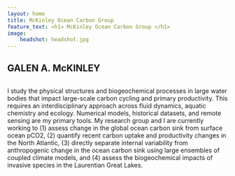 ```yaml
---
layout: home
title: McKinley Ocean Carbon Group 
feature_text: <h1> McKinley Ocean Carbon Group </h1>
image: 
	headshot: headshot.jpg
---
```


## GALEN A. McKINLEY 

<div> <img source = "{{ site.url }}/assets/img/{{ page.image.headshot }}" > </div>

I study the physical structures and biogeochemical processes in large water bodies that impact large-scale carbon cycling and primary productivity. This requires an interdisciplinary approach across fluid dynamics, aquatic chemistry and ecology. Numerical models, historical datasets, and remote sensing are my primary tools. My research group and I are currently working to (1) assess change in the global ocean carbon sink from surface ocean pCO2, (2) quantify recent carbon uptake and productivity changes in the North Atlantic, (3) directly separate internal variability from anthropogenic change in the ocean carbon sink using large ensembles of coupled climate models, and (4) assess the biogeochemical impacts of invasive species in the Laurentian Great Lakes. 






